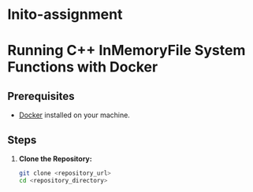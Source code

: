 # Inito-assignment

# Running C++ InMemoryFile System Functions with Docker

## Prerequisites

- [Docker](https://www.docker.com/get-started) installed on your machine.

## Steps

1. **Clone the Repository:**

   ```bash
   git clone <repository_url>
   cd <repository_directory>
   ```

